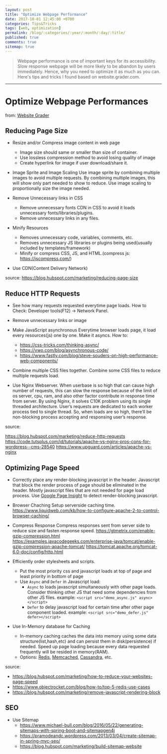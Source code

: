 ```yaml
---
layout: post
title: "Optimize Webpage Performance"
date: 2017-10-01 12:45:00 +0700
categories: Tips&Tricks
tags: [web, optimization]
permalink: /blog/:categories/:year/:month/:day/:title/
published: true
comments: true
sitemap: true
---
```

>Webpage performance is one of important keys for its accessibility. Slow response webpage will be more likely to be abandon by users immediately. Hence, why you need to optimize it as much as you can. Here's tips and tricks I found based on website.grader.com.
_____

# Optimize Webpage Performances
from: [Website Grader](https://website.grader.com)

## **Reducing Page Size**
- Resize and/or Compress image content in web page
  - Image size should same or smaller than size of container. 
  - Use lossless compression method to avoid losing quality of image
  - Create hyperlink for image if user download/share it.


- Image Sprite and Image Scaling
  Use image sprite by combining multiple images to avoid multiple requests. By combining multiple images, this will show only part needed to show to reduce.
  Use image scaling to proportionally size the image needed.


- Remove Unnecessary links in CSS
  - Remove unnecessary fonts CDN in CSS to avoid it loads unnecessary fonts/libraries/plugins.
  - Remove unnecessary links in any files.


- Minify Resources
  - Removes unnecessary code, variables, comments, etc.
  - Removes unnecessary JS libraries or plugins being used(usually included by templates/framework)
  - Minify or compress CSS, JS, and HTML.(compress js: https://jscompress.com/)


- Use CDN(Content Delivery Network)

source: https://blog.hubspot.com/marketing/reducing-page-size



## **Reduce HTTP Requests**
- See how many requests requested everytime page loads. How to Check: Developer tools(F12) → Network Panel.


- Remove unnecessary links or image


- Make JavaScript asynchronous
  Everytime browser loads page, it load every resources(js) one by one. Make it asyncs.
  How to:
  - https://css-tricks.com/thinking-async/
  - https://vwo.com/blog/asynchronous-code/
  - https://www.fastly.com/blog/steve-souders-on-high-performance-web-components/
  
- Combine multiple CSS files together.
  Combine some CSS files to reduce multiple requests load.


- Use Nginx Webserver.
  When userbase is so high that can cause high number of requests, this can slow the response because of the limit of os server, cpu, ram, and also other factor contribute in response time from server. By using Nginx, it solves C10K problem using its single threaded architecture. User’s requests are dedicated to each worker process tied to single thread. So, when loads are so high, there’ll be non-blocking process accepting and responsing user’s response.

source: 

  https://blog.hubspot.com/marketing/reduce-http-requests
  https://code.tutsplus.com/id/tutorials/apache-vs-nginx-pros-cons-for-wordpress--cms-28540
  https://www.upguard.com/articles/apache-vs-nginx
  


## **Optimizing Page Speed** 
- Correctly place any render-blocking javascript in the header.
  Javascript that block the render process of page should be eliminated in the header. Mostly javascript files that are not needed for page load process. Use [Google Page Insight](https://developers.google.com/speed/pagespeed/insights/?hl=id) to detect render-blocking javascript. 


- Browser Chaching
  Setup serverside caching time.
  https://www.liquidweb.com/kb/how-to-configure-apache-2-to-control-browser-caching/


- Compress Response
  Compress responses sent from server side to reduce size and fasten response speed.
  https://gtmetrix.com/enable-gzip-compression.html
  https://examples.javacodegeeks.com/enterprise-java/tomcat/enable-gzip-compression-apache-tomcat/
  https://tomcat.apache.org/tomcat-6.0-doc/config/http.html


- Efficiently order stylesheets and scripts.
  - Put the most priority css and javascript loads at top of page and least priority in bottom of page
  - Use `Async` and `Defer` in Javascript load:
    - `Async` to loads javascript simultaneously with other page loads. Consider thinking other JS that need some dependencies from other JS files.
      example: `<script src="demo_async.js" async></script>`
    - `Defer` to delay javascript load for certain time after other page component loaded.
      example: `<script src="demo_defer.js" defer></script>`


- Use In-Memory database for Caching
  - In-memory caching caches the data into memory using some data structure(list,hash,etc) and can persist them in disk(persistence) if needed. Speed up page loading because every data requested frequently will be resided in memory(RAM). 
  - Options: [Redis](https://redis.io/topics/introduction), [Memcached](https://memcached.org/about), [Cassandra](http://cassandra.apache.org/), etc.

source: 

  - https://blog.hubspot.com/marketing/how-to-reduce-your-websites-page-speed
  - https://www.objectrocket.com/blog/how-to/top-5-redis-use-cases
  - https://blog.hubspot.com/marketing/remove-javascript-rendering-block



## **SEO**
- Use Sitemap
  - https://www.michael-bull.com/blog/2016/05/22/generating-sitemaps-with-spring-boot-and-sitemapgen4j
  - https://pramodeandc.wordpress.com/2013/03/04/create-sitemap-in-spring-mvc-seo/
  - https://blog.hubspot.com/marketing/build-sitemap-website

